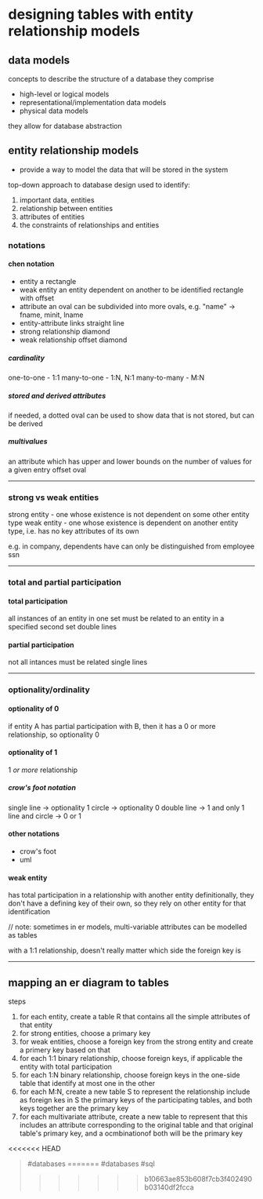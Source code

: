 # designing tables with entity relationship models

## data models
concepts to describe the structure of a database
they comprise
- high-level or logical models
- representational/implementation data models
- physical data models

they allow for database abstraction

## entity relationship models
- provide a way to model the data that will be stored in the system

top-down approach to database design
used to identify:
1) important data, entities
2) relationship between entities
3) attributes of entities
4) the constraints of relationships and entities

### notations
#### chen notation
- entity
	a rectangle
- weak entity
	an entity dependent on another to be identified
	rectangle with offset
- attribute
	an oval
	can be subdivided into more ovals, e.g. "name" -> fname, minit, lname
- entity-attribute links
	straight line
- strong relationship
	diamond
- weak relationship
	offset diamond

##### cardinality
one-to-one - 1:1
many-to-one - 1:N, N:1
many-to-many - M:N

##### stored and derived attributes
if needed, a dotted oval can be used to show data that is not stored, but can be derived
##### multivalues
an attribute which has upper and lower bounds on the number of values for a given entry
offset oval

---
### strong vs weak entities
strong entity - one whose existence is not dependent on some other entity type
weak entity - one whose existence is dependent on another entity type, i.e. has no key attributes of its own

e.g. in company, dependents have can only be distinguished from employee ssn

---
### total and partial participation
#### total participation
all instances of an entity in one set must be related to an entity in a specified second set
double lines
#### partial participation
not all intances must be related
single lines

---
### optionality/ordinality
#### optionality of 0
if entity A has partial participation with B, then it has a 0 or more relationship, so optionality 0
#### optionality of 1
1 _or more_ relationship

##### crow's foot notation
single line
-> optionality 1
circle
-> optionality 0
double line
-> 1 and only 1
line and circle
-> 0 or 1

#### other notations
- crow's foot
- uml

#### weak entity
has total participation in a relationship with another entity
definitionally, they don't have a defining key of their own, so they rely on other entity for that identification

// note: sometimes in er models, multi-variable attributes can be modelled as tables

with a 1:1 relationship, doesn't really matter which side the foreign key is

---

## mapping an er diagram to tables
steps 
1) for each entity, create a table R that contains all the simple attributes of that entity
2) for strong entities, choose a primary key
3) for weak entities, choose a foreign key from the strong entity and create a primery key based on that
4) for each 1:1 binary relationship, choose foreign keys, if applicable the entity with total participation
5) for each 1:N binary relationship, choose foreign keys in the one-side table that identify at most one in the other
6) for each M:N, create a new table S to represent the relationship
	include as foreign kes in S the primary keys of the participating tables, and both keys together are the primary key
7) for each multivariate attribute, create a new table to represent that
	this includes an attribute corresponding to the original table and that original table's primary key, and a ocmbinationof both will be the primary key

<<<<<<< HEAD
> #databases 
=======
> #databases #sql
>>>>>>> b10663ae853b608f7cb3f402490b03140df2fcca

